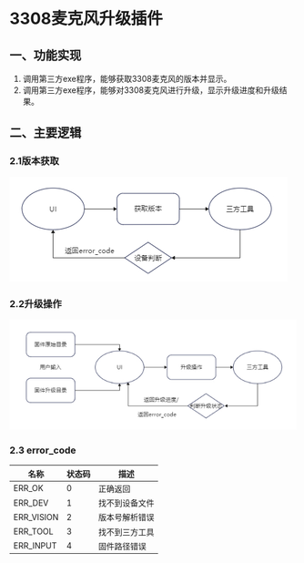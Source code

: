 # 3308麦克风升级插件

## 一、功能实现

1. 调用第三方exe程序，能够获取3308麦克风的版本并显示。
2. 调用第三方exe程序，能够对3308麦克风进行升级，显示升级进度和升级结果。

## 二、主要逻辑

### 2.1版本获取

![微信图片_20231113160114](./getVision.png)

### 2.2升级操作

![微信图片_20231113160126](./update.png)

### 2.3 error_code

| 名称       | 状态码 | 描述           |
| ---------- | ------ | -------------- |
| ERR_OK     | 0      | 正确返回       |
| ERR_DEV    | 1      | 找不到设备文件 |
| ERR_VISION | 2      | 版本号解析错误 |
| ERR_TOOL   | 3      | 找不到三方工具 |
| ERR_INPUT  | 4      | 固件路径错误   |



